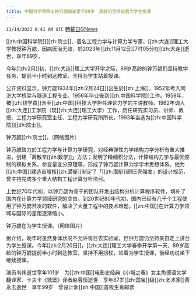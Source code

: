 ```yaml
---
title: 中国科学院院士钟万勰病逝享年89岁　高龄仍坚持站着为学生授课
---
```

`11/14/2023 8:41 AM UTC` [轉載自GNews](https://gnews.org/articles/1975685)

[[zh:中国科学院]][[zh:院士]]、着名工程力学与计算力学专家、[[zh:大连]]理工大学教授钟万勰，因病医治无效，於2023年[[zh:11月12日]]7时05分在[[zh:大连]]逝世，享年89岁。

今年[[zh:2月]]初，[[zh:大连]]理工大学开学之际，89岁高龄的钟万勰仍坚持教学任务，提前半小时到达教室，坚持为学生站着授课。

公开资料显示，钟万勰1934年[[zh:2月24日]]出生於[[zh:上海]]，1952年考入同济大学桥梁与隧道工程专业。1956年毕业後到[[zh:中国科学院]]工作。1959年，被[[zh:钱学森]]派至[[zh:中国]]科技大学担任理论力学的主讲教师。1962年调入[[zh:大连]]工学院（现[[zh:大连]]理工大学）工作，历任研究实习员、讲师、教授、工程力学研究室主任、工程力学研究所所长。1993年当选为[[zh:中国科学院]][[zh:院士]]。

钟万勰[[zh:院士]]。（网络图片）

钟万勰致力於工程力学与计算力学研究，对经典弹性力学结构力学分析有重大推进，创建「离散辛[[zh:数学]]」方法；发明了精细积分法，计算结构力学与最优控制的模拟关系，参变量变分原理等，形成了钟万勰计算力学学术思想体系。他为[[zh:中国]]建造首艘核[[zh:潜艇]]制定了「[[zh:潜艇]]耐压壳强度」的设计规范，曾主持完成多个重大结构工程计算分析项目。

上世纪70年代初，以钟万勰为骨干的团队开发出结构分析计算程序软件，填补了国内在计算力学领域研究的空白。到20世纪80年代初，国内已经有几千个工程使用了钟万勰开发的软件，解决了大量工程中的技术难题，[[zh:中国]]在计算力学领域与国际的差距逐渐缩小。

钟万勰在为学生授课。（网络图片）

据介绍，晚年时虽然身体状况不允许每日去实验室，但钟万勰仍坚持亲自走上讲台为学生授课。今年[[zh:2月20日]]，[[zh:大连]]理工大学春季开学第一天，89岁高龄的钟万勰提前半小时到达教室，坚持不用拐杖，站着为学生授课，後经劝说坐下继续授课。

演员韦伟逝世享年101岁　为[[zh:中国]]电影史经典《小城之春》女主角德语文学翻译家、卡夫卡《城堡》译者赵蓉恒逝世　享年87岁[[zh:国宝]]级[[zh:艺术家]]黄永玉逝世　享年99岁　曾设计新[[zh:中国]]首枚生肖邮票
